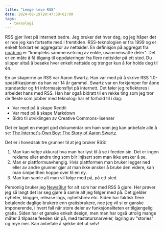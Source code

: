 ```yaml
---
title: "Lenge leve RSS"
date: 2024-08-19T20:47:58+02:00
tags:
  - teknologi
---
```


RSS gjør livet på internett bedre. Jeg bruker det hver dag, og jeg håper det er noe jeg kan fortsette med i fremtiden. RSS-teknologien er fra 1999 og er enkelt forklart en aggregator av nettsider. En definisjon på aggregat fra [noab.no](https://naob.no/ordbok/aggregat) er "kompleks sammensetning av enkle, usammensatte deler". Det er en måte å få tilgang til oppdateringer fra flere nettsider på ett sted. Du slipper altså å besøke hver enkelt nettside og trenger kun å for holde deg til én.

En av skaperne av RSS var Aaron Swartz. Han var med på å skrive RSS 1.0-spesifikasjonen da han var 14 år gammel. Swartz var en forkjemper for åpne standarder og fri informasjonsflyt på internett. Det føler jeg reflekteres i arbeidet hans med RSS. Han har også bidratt til en rekke ting som jeg tror de fleste som jobber med teknologi har et forhold til i dag:

- Var med på å skape Reddit
- Var med på å skape Markdown
- Bidro til utviklingen av Creative Commons-lisenser

Det er laget en meget god dokumentar om ham som jeg kan anbefale alle å se: [The Internet's Own Boy: The Story of Aaron Swartz](https://www.youtube.com/watch?v=9vz06QO3UkQ).

Det er i hovedsak tre grunner til at jeg bruker RSS:

1. Man kan velge akkurat hva man har lyst til å se i feeden sin. Det er ingen reklame eller andre ting som blir injisert som man ikke ønsker å se.
2. Man er plattformuavhengig. Hvis plattformen man bruker legger ned eller av andre grunner gjør at man ikke ønsker å bruke den videre, kan man simpelthen hoppe over til en ny.
3. Man kan samle alt man vil følge med på, på ett sted.

Personlig bruker jeg [NewsBlur](https://newsblur.com/) for alt som har med RSS å gjøre. Her prøver jeg så langt det lar seg gjøre å samle alt jeg følger med på. Det gjelder nyheter, blogger, release logs, nyhetsbrev etc. Siden har faktisk flere betalende daglige brukere enn gratisbrukere, noe jeg vil si er ganske imponerende, i hvert fall når store deler av funksjonaliteten er tilgjengelig gratis. Siden har et ganske enkelt design, men man har også utrolig mange måter å tilpasse feeden sin på, med tastatursnarveier, lagring av "stories" og mye mer. Kan anbefale å sjekke det ut selv!
